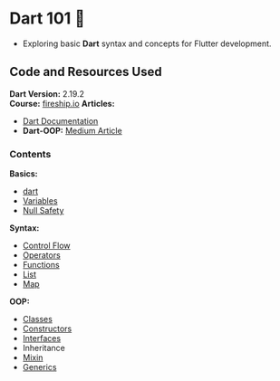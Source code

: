 # Dart 101 🎯

- Exploring basic **Dart** syntax and concepts for Flutter development.

## Code and Resources Used

**Dart Version:** 2.19.2<br>
**Course:** [fireship.io](https://fireship.io/courses/dart/)
**Articles:**

- [Dart Documentation](https://dart.dev/guides)
- **Dart-OOP:** [Medium Article](https://medium.com/run-dart/dart-dartlang-introduction-object-oriented-programming-c3d79d94d303)

### Contents

**Basics:**

- [dart](./bin/dart.dart)
- [Variables](./bin/variables.dart)
- [Null Safety](./bin/null_safety.dart)

**Syntax:**

- [Control Flow](./bin/control_flow.dart)
- [Operators](./bin/operators.dart)
- [Functions](./bin/functions.dart)
- [List](./bin/list.dart)
- [Map](./bin/map.dart)

**OOP:**

- [Classes](./bin/classes.dart)
- [Constructors](./bin/constructors.dart)
- [Interfaces](./bin/interface.dart)
- Inheritance
- [Mixin](./bin/mixin.dart)
- [Generics](./bin/generics.dart)
